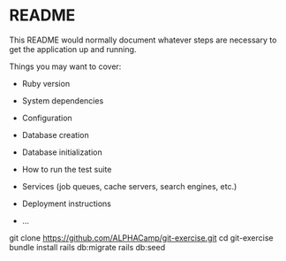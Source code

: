 # README

This README would normally document whatever steps are necessary to get the
application up and running.

Things you may want to cover:

* Ruby version

* System dependencies

* Configuration

* Database creation

* Database initialization

* How to run the test suite

* Services (job queues, cache servers, search engines, etc.)

* Deployment instructions

* ...

git clone https://github.com/ALPHACamp/git-exercise.git
cd git-exercise
bundle install
rails db:migrate
rails db:seed